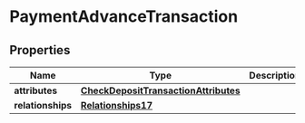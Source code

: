 # PaymentAdvanceTransaction

## Properties
Name | Type | Description | Notes
------------ | ------------- | ------------- | -------------
**attributes** | [**CheckDepositTransactionAttributes**](CheckDepositTransactionAttributes.md) |  | 
**relationships** | [**Relationships17**](Relationships17.md) |  | 
